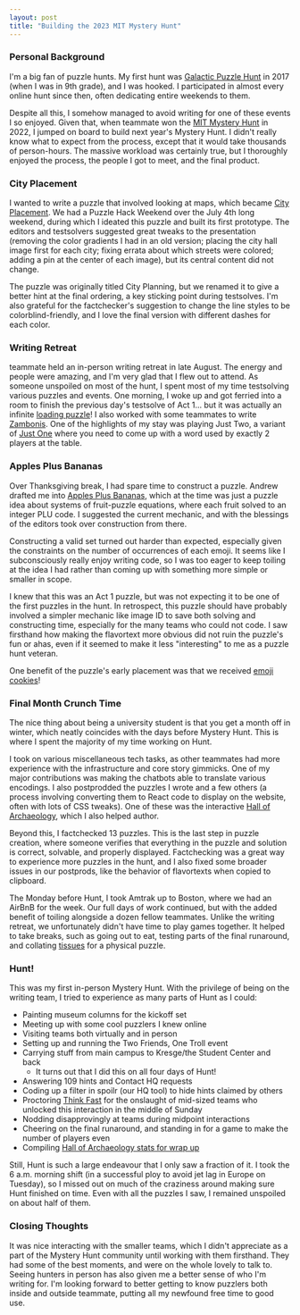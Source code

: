```yaml
---
layout: post
title: "Building the 2023 MIT Mystery Hunt"
---
```


### Personal Background

I'm a big fan of puzzle hunts. My first hunt was [Galactic Puzzle Hunt](https://galacticpuzzlehunt.com/archive) in 2017 (when I was in 9th grade), and I was hooked. I participated in almost every online hunt since then, often dedicating entire weekends to them.

Despite all this, I somehow managed to avoid writing for one of these events I so enjoyed. Given that, when teammate won the [MIT Mystery Hunt](https://puzzles.mit.edu/) in 2022, I jumped on board to build next year's Mystery Hunt. I didn't really know what to expect from the process, except that it would take thousands of person-hours. The massive workload was certainly true, but I thoroughly enjoyed the process, the people I got to meet, and the final product.

<!-- excerpt-end -->

### City Placement

I wanted to write a puzzle that involved looking at maps, which became [City Placement](https://interestingthings.museum/puzzles/city-placement). We had a Puzzle Hack Weekend over the July 4th long weekend, during which I ideated this puzzle and built its first prototype. The editors and testsolvers suggested great tweaks to the presentation (<span class="spoiler">removing the color gradients I had in an old version; placing the city hall image first for each city; fixing errata about which streets were colored; adding a pin at the center of each image</span>), but its central content did not change.

The puzzle was originally titled City Planning, but we renamed it to give a better hint at the final ordering, a key sticking point during testsolves. I'm also grateful for the factchecker's suggestion to change the line styles to be colorblind-friendly, and I love the final version with different dashes for each color.

### Writing Retreat

teammate held an in-person writing retreat in late August. The energy and people were amazing, and I'm very glad that I flew out to attend. As someone unspoiled on most of the hunt, I spent most of my time testsolving various puzzles and events. One morning, I woke up and got ferried into a room to <span class="spoiler">finish the previous day's testsolve of Act 1... but it was actually an infinite [loading puzzle](https://interestingthings.museum/solutions/undefined)</span>! I also worked with some teammates to write [Zambonis](https://puzzlefactory.place/office/zambonis). One of the highlights of my stay was playing Just Two, a variant of [Just One](https://boardgamegeek.com/boardgame/254640/just-one) where you need to come up with a word used by exactly 2 players at the table.

### Apples Plus Bananas

Over Thanksgiving break, I had spare time to construct a puzzle. Andrew drafted me into [Apples Plus Bananas](https://interestingthings.museum/puzzles/apples-plus-bananas), which at the time was just a puzzle idea about <span class="spoiler">systems of fruit-puzzle equations, where each fruit solved to an integer PLU code</span>. I suggested the current mechanic, and with the blessings of the editors took over construction from there.

Constructing a valid set turned out harder than expected, especially given the constraints on <span class="spoiler">the number of occurrences of each emoji</span>. It seems like I subconsciously really enjoy writing code, so I was too eager to keep toiling at the idea I had rather than coming up with something more simple or smaller in scope.

I knew that this was an Act 1 puzzle, but was not expecting it to be one of the first puzzles in the hunt. In retrospect, this puzzle should have probably involved a simpler mechanic like image ID to save both solving and constructing time, especially for the many teams who could not code. I saw firsthand how making the flavortext more obvious did not ruin the puzzle's fun or ahas, even if it seemed to make it less "interesting" to me as a puzzle hunt veteran.

One benefit of the puzzle's early placement was that we received [emoji cookies](https://photos.app.goo.gl/Vy9YmKpmKHfvaVqJ6)!

### Final Month Crunch Time

The nice thing about being a university student is that you get a month off in winter, which neatly coincides with the days before Mystery Hunt. This is where I spent the majority of my time working on Hunt.

I took on various miscellaneous tech tasks, as other teammates had more experience with the infrastructure and core story gimmicks. One of my major contributions was making the chatbots able to translate various encodings. I also postprodded the puzzles I wrote and a few others (a process involving converting them to React code to display on the website, often with lots of CSS tweaks). One of these was the interactive [Hall of Archaeology](https://interestingthings.museum/puzzles/hall-of-archaeology), which I also helped author.

Beyond this, I factchecked 13 puzzles. This is the last step in puzzle creation, where someone verifies that everything in the puzzle and solution is correct, solvable, and properly displayed. Factchecking was a great way to experience more puzzles in the hunt, and I also fixed some broader issues in our postprods, like the behavior of flavortexts when copied to clipboard.

The Monday before Hunt, I took Amtrak up to Boston, where we had an AirBnB for the week. Our full days of work continued, but with the added benefit of toiling alongside a dozen fellow teammates. Unlike the writing retreat, we unfortunately didn't have time to play games together. It helped to take breaks, such as going out to eat, testing parts of the final runaround, and collating [tissues](https://puzzlefactory.place/factory-floor/tissues) for a physical puzzle.

### Hunt!

This was my first in-person Mystery Hunt. With the privilege of being on the writing team, I tried to experience as many parts of Hunt as I could:
* Painting museum columns for the kickoff set
* Meeting up with some cool puzzlers I knew online
* Visiting teams both virtually and in person
* Setting up and running the Two Friends, One Troll event
* Carrying stuff from main campus to Kresge/the Student Center and back
    - It turns out that I did this on all four days of Hunt!
* Answering 109 hints and Contact HQ requests
* Coding up a filter in spoilr (our HQ tool) to hide hints claimed by others
* Proctoring [Think Fast](https://puzzlefactory.place/basement/think-fast) for the onslaught of mid-sized teams who unlocked this interaction in the middle of Sunday
    <!-- - The first team I visited was Occam's Depilatory Gel, who had a great time [pointing with their fingers][FIXME] to solve the arrows level. -->
* Nodding disapprovingly at teams during midpoint interactions
* Cheering on the final runaround, and standing in for a game to make the number of players even
* Compiling [Hall of Archaeology stats for wrap up](https://youtu.be/AkaOGsVNgPA?t=3114)

Still, Hunt is such a large endeavour that I only saw a fraction of it. I took the 6 a.m. morning shift (in a successful ploy to avoid jet lag in Europe on Tuesday), so I missed out on much of the craziness around making sure Hunt finished on time. Even with all the puzzles I saw, I remained unspoiled on about half of them.

### Closing Thoughts

It was nice interacting with the smaller teams, which I didn't appreciate as a part of the Mystery Hunt community until working with them firsthand. They had some of the best moments, and were on the whole lovely to talk to. Seeing hunters in person has also given me a better sense of who I'm writing for. I'm looking forward to better getting to know puzzlers both inside and outside teammate, putting all my newfound free time to good use.